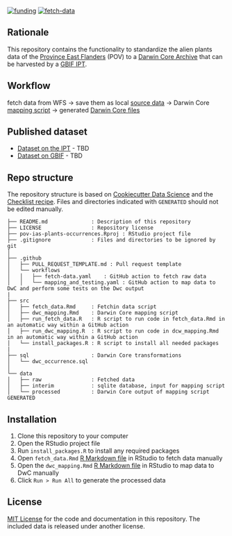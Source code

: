 [![funding](https://img.shields.io/static/v1?label=published+through&message=LIFE+RIPARIAS&labelColor=00a58d&color=ffffff)](https://www.riparias.be/)
[![fetch-data](https://github.com/riparias/pov-ias-plants-occurrences/actions/workflows/fetch-data.yaml/badge.svg)](https://github.com/riparias/pov-ias-plants-occurrences/actions/workflows/fetch-data.yaml)

## Rationale

This repository contains the functionality to standardize the alien plants data of the [Province East Flanders](https://www.oost-vlaanderen.be/) (POV) to a [Darwin Core Archive](https://ipt.gbif.org/manual/en/ipt/2.5/dwca-guide) that can be harvested by a [GBIF IPT](https://ipt.gbif.org/manual/en/ipt/2.5/).

## Workflow

fetch data from WFS → save them as local [source data](data/raw) → Darwin Core [mapping script](src/dwc_mapping.Rmd) → generated [Darwin Core files](data/processed)


## Published dataset

* [Dataset on the IPT](#) - TBD
* [Dataset on GBIF](#) - TBD

## Repo structure

The repository structure is based on [Cookiecutter Data Science](http://drivendata.github.io/cookiecutter-data-science/) and the [Checklist recipe](https://github.com/trias-project/checklist-recipe). Files and directories indicated with `GENERATED` should not be edited manually.

```
├── README.md              : Description of this repository
├── LICENSE                : Repository license
├── pov-ias-plants-occurrences.Rproj : RStudio project file
├── .gitignore             : Files and directories to be ignored by git
│
├── .github                
│   ├── PULL_REQUEST_TEMPLATE.md : Pull request template
│   └── workflows
│   │   ├── fetch-data.yaml    : GitHub action to fetch raw data
│   │   └── mapping_and_testing.yaml : GitHub action to map data to DwC and perform some tests on the Dwc output
|
├── src
│   ├── fetch_data.Rmd     : Fetchin data script
│   ├── dwc_mapping.Rmd    : Darwin Core mapping script
│   ├── run_fetch_data.R   : R script to run code in fetch_data.Rmd in an automatic way within a GitHub action
│   ├── run_dwc_mapping.R  : R script to run code in dcw_mapping.Rmd in an automatic way within a GitHub action
│   └── install_packages.R : R script to install all needed packages
|
├── sql                    : Darwin Core transformations
│   └── dwc_occurrence.sql
│   
└── data
│   ├── raw                : Fetched data
│   ├── interim            : sqlite database, input for mapping script
│   └── processed          : Darwin Core output of mapping script GENERATED
```

## Installation

1. Clone this repository to your computer
2. Open the RStudio project file
3. Run `install_packages.R` to install any required packages
4. Open `fetch_data.Rmd` [R Markdown file](https://rmarkdown.rstudio.com/) in RStudio to fetch data manually
5. Open the `dwc_mapping.Rmd` [R Markdown file](https://rmarkdown.rstudio.com/) in RStudio to map data to DwC manually
6. Click `Run > Run All` to generate the processed data

## License

[MIT License](LICENSE) for the code and documentation in this repository. The included data is released under another license.
